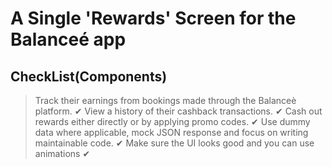 # A Single 'Rewards' Screen for the Balanceé app

## CheckList(Components)

> Track their earnings from bookings made through the Balanceè platform. ✔
> View a history of their cashback transactions. ✔
> Cash out rewards either directly or by applying promo codes. ✔
> Use dummy data where applicable, mock JSON response and focus on writing maintainable code. ✔
> Make sure the UI looks good and you can use animations ✔




